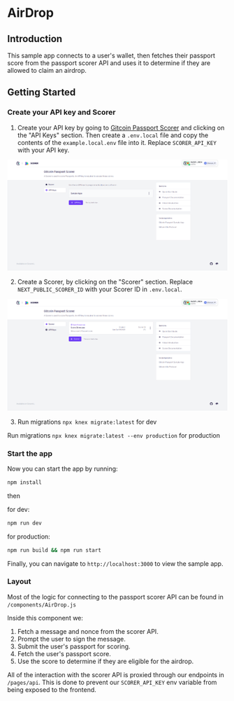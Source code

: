 # AirDrop

## Introduction

This sample app connects to a user's wallet, then fetches their passport score from the passport scorer API and uses it to determine if they are allowed to claim an airdrop.

## Getting Started

### Create your API key and Scorer

1. Create your API key by going to [Gitcoin Passport Scorer](https://scorer.gitcoin.co) and clicking on the "API Keys" section.
   Then create a `.env.local` file and copy the contents of the `example.local.env` file into it.
   Replace `SCORER_API_KEY` with your API key.

![Create api key](./screenshots/crete_api_key.png)

2. Create a Scorer, by clicking on the "Scorer" section.
   Replace `NEXT_PUBLIC_SCORER_ID` with your Scorer ID in `.env.local`.

![Create scorer](./screenshots/create_scorer.png)

3. Run migrations `npx knex migrate:latest` for dev

Run migrations `npx knex migrate:latest --env production` for production

### Start the app

Now you can start the app by running:

```bash
npm install
```

then

for dev:
```bash
npm run dev
```

for production:
```bash
npm run build && npm run start
```

Finally, you can navigate to `http://localhost:3000` to view the sample app.

### Layout

Most of the logic for connecting to the passport scorer API can be found in `/components/AirDrop.js`

Inside this component we:

1. Fetch a message and nonce from the scorer API.
2. Prompt the user to sign the message.
3. Submit the user's passport for scoring.
4. Fetch the user's passport score.
5. Use the score to determine if they are eligible for the airdrop.

All of the interaction with the scorer API is proxied through our endpoints in `/pages/api`. This is done to prevent our `SCORER_API_KEY` env variable from being exposed to the frontend.
